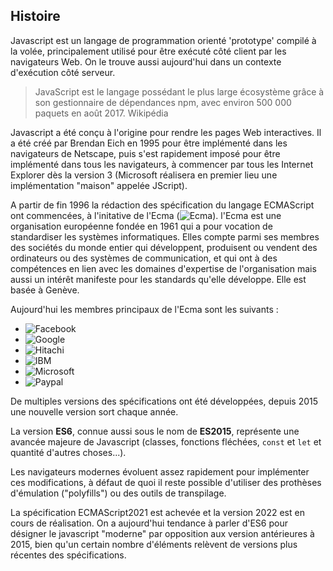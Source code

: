 ## Histoire

Javascript est un langage de programmation orienté 'prototype' compilé à la volée, principalement utilisé pour être exécuté côté client par les navigateurs Web. On le trouve aussi aujourd'hui dans un contexte d'exécution côté serveur.
> JavaScript est le langage possédant le plus large écosystème grâce à son gestionnaire de dépendances npm, avec environ 500 000 paquets en août 2017.
> Wikipédia

Javascript a été conçu à l'origine pour rendre les pages Web interactives. Il a été créé par Brendan Eich en 1995 pour être implémenté dans les navigateurs de Netscape, puis s'est rapidement imposé pour être implémenté dans tous les navigateurs, à commencer par tous les Internet Explorer dès la version 3 (Microsoft réalisera en premier lieu une implémentation "maison" appelée JScript). 
 
A partir de fin 1996 la rédaction des spécification du langage ECMAScript ont commencées, à l'initative de l'Ecma (![Ecma](/markdown-resources/pictures/logo-ecma.png)).
l'Ecma est une organisation européenne fondée en 1961 qui a pour vocation de standardiser les systèmes informatiques. Elles compte parmi ses membres des sociétés du monde entier qui développent, produisent ou vendent des ordinateurs ou des systèmes de communication, et qui ont à des compétences en lien avec les domaines d'expertise de l'organisation mais aussi un intérêt manifeste pour les standards qu'elle développe. Elle est basée à Genève.

Aujourd'hui les membres principaux de l'Ecma sont les suivants :

- ![Facebook](/markdown-resources/pictures/facebook.png)
- ![Google](/markdown-resources/pictures/google.png)
- ![Hitachi](/markdown-resources/pictures/hitachi.png)
- ![IBM](/markdown-resources/pictures/ibm.png)
- ![Microsoft](/markdown-resources/pictures/microsoft.png)
- ![Paypal](/markdown-resources/pictures/paypal.png)

De multiples versions des spécifications ont été développées, depuis 2015 une nouvelle version sort chaque année.

La version **ES6**, connue aussi sous le nom de **ES2015**, représente une avancée majeure de Javascript (classes, fonctions fléchées, `const` et `let` et quantité d'autres choses...).

Les navigateurs modernes évoluent assez rapidement pour implémenter ces modifications, à défaut de quoi il reste possible d'utiliser des prothèses d'émulation ("polyfills") ou des outils de transpilage.

La spécification ECMAScript2021 est achevée et la version 2022 est en cours de réalisation.
On a aujourd'hui tendance à parler d'ES6 pour désigner le javascript "moderne" par opposition aux version antérieures à 2015, bien qu'un certain nombre d'éléments relèvent de versions plus récentes des spécifications. 
